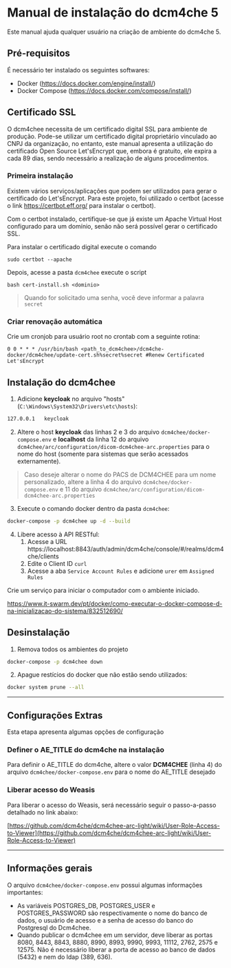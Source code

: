 # Manual de instalação do dcm4che 5

Este manual ajuda qualquer usuário na criação de ambiente do dcm4che 5.

## Pré-requisitos

É necessário ter instalado os seguintes softwares:

- Docker (https://docs.docker.com/engine/install/)
- Docker Compose (https://docs.docker.com/compose/install/)

## Certificado SSL

O dcm4chee necessita de um certificado digital SSL para ambiente de produção. Pode-se utilizar um certificado digital proprietário vinculado ao CNPJ da organização, no entanto, este manual apresenta a utilização do certificado Open Source Let'sEncrypt que, embora é gratuito, ele expira a cada 89 dias, sendo necessário a realização de alguns procedimentos.

### Primeira instalação

Existem vários serviços/aplicações que podem ser utilizados para gerar o certificado do Let'sEncrypt. Para este projeto, foi utilizado o certbot (acesse o link https://certbot.eff.org/ para instalar o certbot).

Com o certbot instalado, certifique-se que já existe um Apache Virtual Host configurado para um domínio, senão não será possível gerar o certificado SSL.

Para instalar o certificado digital execute o comando

`sudo certbot --apache`

Depois, acesse a pasta `dcm4chee` execute o script

`bash cert-install.sh <dominio>`

> Quando for solicitado uma senha, você deve informar a palavra `secret`

### Criar renovação automática

Crie um cronjob para usuário root no crontab com a seguinte rotina:

`0 0 * * * /usr/bin/bash <path_to_dcm4chee>/dcm4che-docker/dcm4chee/update-cert.sh%secret%secret #Renew Certificated Let'sEncrypt`

## Instalação do dcm4chee

1. Adicione __keycloak__ no arquivo "hosts"(`C:\Windows\System32\Drivers\etc\hosts`):

```bash
127.0.0.1	keycloak
```

2. Altere o host __keycloak__ das linhas 2 e 3 do arquivo `dcm4chee/docker-compose.env` e __localhost__ da linha 12 do arquivo `dcm4chee/arc/configuration/dicom-dcm4chee-arc.properties` para o nome do host (somente para sistemas que serão acessados externamente).

> Caso deseje alterar o nome do PACS de DCM4CHEE para um nome personalizado, altere a linha 4 do arquivo `dcm4chee/docker-compose.env`  e 11 do arquivo `dcm4chee/arc/configuration/dicom-dcm4chee-arc.properties`

3. Execute o comando docker dentro da pasta `dcm4chee`:

```bash
docker-compose -p dcm4chee up -d --build
```

4. Libere acesso à API RESTful:
    1. Acesse a URL https://localhost:8843/auth/admin/dcm4che/console/#/realms/dcm4che/clients
    2. Edite o Client ID `curl`
    3. Acesse a aba `Service Account Rules` e adicione `urer` em `Assigned Rules`

Crie um serviço para iniciar o computador com o ambiente iniciado.

https://www.it-swarm.dev/pt/docker/como-executar-o-docker-compose-d-na-inicializacao-do-sistema/832512690/

## Desinstalação

1. Remova todos os ambientes do projeto

```bash
docker-compose -p dcm4chee down
```

2. Apague restícios do docker que não estão sendo utilizados:

```bash
docker system prune --all
```

---

## Configurações Extras

Esta etapa apresenta algumas opções de configuração

### Definer o AE_TITLE do dcm4che na instalação

Para definir o AE_TITLE do dcm4che, altere o valor __DCM4CHEE__ (linha 4) do arquivo `dcm4chee/docker-compose.env` para o nome do AE_TITLE desejado

### Liberar acesso do Weasis

Para liberar o acesso do Weasis, será necessário seguir o passo-a-passo detalhado no link abaixo:

[https://github.com/dcm4che/dcm4chee-arc-light/wiki/User-Role-Access-to-Viewer](https://github.com/dcm4che/dcm4chee-arc-light/wiki/User-Role-Access-to-Viewer)

---

## Informações gerais

O arquivo `dcm4chee/docker-compose.env` possui algumas informações importantes:

- As variáveis POSTGRES_DB, POSTGRES_USER e POSTGRES_PASSWORD são respectivamente o nome do banco de dados, o usuário de acesso e a senha de acesso do banco do Postgresql do Dcm4chee.
- Quando publicar o dcm4chee em um servidor, deve liberar as portas 8080, 8443, 8843, 8880, 8990, 8993, 9990, 9993, 11112, 2762, 2575 e 12575. Não é necessário liberar a porta de acesso ao banco de dados (5432) e nem do ldap (389, 636).
